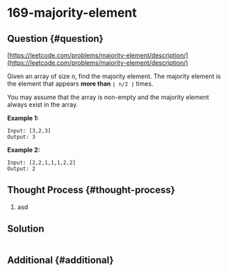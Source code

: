 # 169-majority-element

## Question {#question}

[https://leetcode.com/problems/majority-element/description/](https://leetcode.com/problems/majority-element/description/)

Given an array of size n, find the majority element. The majority element is the element that appears **more than** `⌊ n/2 ⌋` times.

You may assume that the array is non-empty and the majority element always exist in the array.

**Example 1:**

```text
Input: [3,2,3]
Output: 3
```

**Example 2:**

```text
Input: [2,2,1,1,1,2,2]
Output: 2
```

## Thought Process {#thought-process}

1. asd

## Solution

```java

```

## Additional {#additional}

